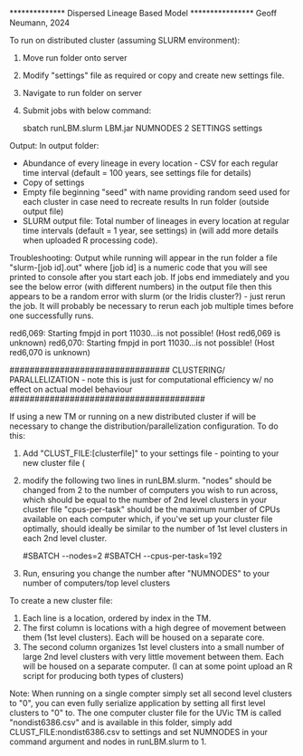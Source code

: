 ************** Dispersed Lineage Based Model ****************
Geoff Neumann, 2024

To run on distributed cluster (assuming SLURM environment):
1) Move run folder onto server
2) Modify "settings" file as required or copy and create new settings file.
3) Navigate to run folder on server
4) Submit jobs with below command:
   
      sbatch runLBM.slurm LBM.jar NUMNODES 2 SETTINGS settings

Output:
In output folder:
 - Abundance of every lineage in every location - CSV for each regular time interval (default = 100 years, see settings file for details)
 - Copy of settings
 - Empty file beginning "seed" with name providing random seed used for each cluster in case need to recreate results
In run folder (outside output file) 
 - SLURM output file: Total number of lineages in every location at regular time intervals (default = 1 year, see settings) in (will add more details when uploaded R processing code).

Troubleshooting:
Output while running will appear in the run folder a file "slurm-[job id].out" where [job id] is a numeric code that you will see printed to console after you start each job. 
If jobs end immediately and you see the below error (with different numbers) in the output file then this appears to be a random error with slurm (or the Iridis cluster?) - just rerun the job. It will probably be necessary to rerun each job multiple times before one successfully runs.

red6,069: Starting fmpjd in port 11030...is not possible! (Host red6,069 is unknown)
red6,070: Starting fmpjd in port 11030...is not possible! (Host red6,070 is unknown)


################################ CLUSTERING/ PARALLELIZATION - note this is just for computational efficiency w/ no effect on actual model behaviour #######################################

If using a new TM or running on a new distributed cluster if will be necessary to change the distribution/parallelization configuration. To do this:
1) Add "CLUST_FILE:[clusterfile]" to your settings file - pointing to your new cluster file (
2) modify the following two lines in runLBM.slurm.
   "nodes" should be changed from 2 to the number of computers you wish to run across, which should be equal to the number of 2nd level clusters in your cluster file
   "cpus-per-task" should be the maximum number of CPUs available on each computer which, if you've set up your cluster file optimally,
                 should ideally be similar to the number of 1st level clusters in each 2nd level cluster.
   
     #SBATCH --nodes=2
     #SBATCH --cpus-per-task=192

4) Run, ensuring you change the number after "NUMNODES" to your number of computers/top level clusters

To create a new cluster file:
1) Each line is a location, ordered by index in the TM.
2) The first column is locations with a high degree of movement between them (1st level clusters). Each will be housed on a separate core.
3) The second column organizes 1st level clusters into a small number of large 2nd level clusters with very little movement between them. Each will be housed on a separate computer.
(I can at some point upload an R script for producing both types of clusters)

Note: When running on a single compter simply set all second level clusters to "0", you can even fully serialize application by setting all first level clusters to "0" to. The one computer cluster file for the UVic TM is called "nondist6386.csv" and is available in this folder, simply add CLUST_FILE:nondist6386.csv to settings and set NUMNODES in your command argument and nodes in runLBM.slurm to 1.

